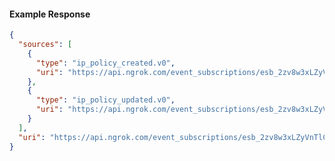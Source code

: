 <!-- Code generated for API Clients. DO NOT EDIT. -->

#### Example Response

```json
{
  "sources": [
    {
      "type": "ip_policy_created.v0",
      "uri": "https://api.ngrok.com/event_subscriptions/esb_2zv8w3xLZyVnTlCzuimkpq5DNd8/sources/ip_policy_created.v0"
    },
    {
      "type": "ip_policy_updated.v0",
      "uri": "https://api.ngrok.com/event_subscriptions/esb_2zv8w3xLZyVnTlCzuimkpq5DNd8/sources/ip_policy_updated.v0"
    }
  ],
  "uri": "https://api.ngrok.com/event_subscriptions/esb_2zv8w3xLZyVnTlCzuimkpq5DNd8/sources"
}
```
